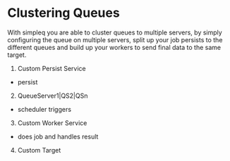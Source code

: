 # Clustering Queues

With simpleq you are able to cluster queues to multiple servers, by simply configuring the queue on multiple servers, 
split up your job persists to the different queues and build up your workers to send final data to the same target.

1. Custom Persist Service
- persist
2. QueueServer1|QS2|QSn
- scheduler triggers
3. Custom Worker Service
- does job and handles result
4. Custom Target